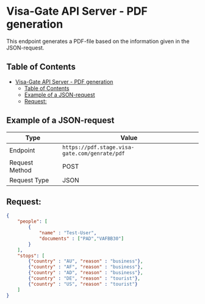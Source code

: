# Visa-Gate API Server - PDF generation
This endpoint generates a PDF-file based on the information given in the JSON-request.

## Table of Contents
- [Visa-Gate API Server - PDF generation](#visa-gate-api-server---pdf-generation)
	- [Table of Contents](#table-of-contents)
	- [Example of a JSON-request](#example-of-a-json-request)
	- [Request:](#request)

## Example of a JSON-request
| Type           | Value                                         |
|----------------|-----------------------------------------------|
| Endpoint       | `https://pdf.stage.visa-gate.com/genrate/pdf` |
| Request Method | POST                                          |
| Request Type   | JSON                                          |

## Request:
```json
{
	"people": [
		{
			"name" : "Test-User",
			"documents" : ["PAD","VAFBB30"]
		}
	],
	"stops": [
		{"country" : "AU", "reason" : "business"},
		{"country" : "AF", "reason" : "business"},
		{"country" : "AD", "reason" : "business"},
		{"country" : "DE", "reason" : "tourist"},
		{"country" : "US", "reason" : "tourist"}
	]
}
```
